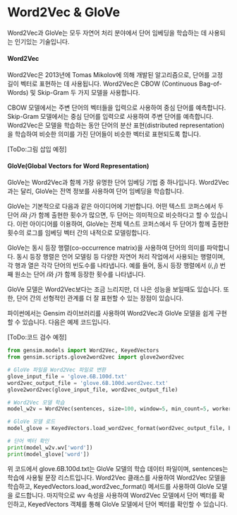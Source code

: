 # Word2Vec & GloVe

Word2Vec과 GloVe는 모두 자연어 처리 분야에서 단어 임베딩을 학습하는 데 사용되는 인기있는 기술입니다.

#### Word2Vec
Word2Vec은 2013년에 Tomas Mikolov에 의해 개발된 알고리즘으로, 단어를 고정 길이 벡터로 표현하는 데 사용됩니다. Word2Vec은 CBOW (Continuous Bag-of-Words) 및 Skip-Gram 두 가지 모델을 사용합니다.

CBOW 모델에서는 주변 단어의 벡터들을 입력으로 사용하여 중심 단어를 예측합니다. Skip-Gram 모델에서는 중심 단어를 입력으로 사용하여 주변 단어를 예측합니다. Word2Vec은 모델을 학습하는 동안 단어의 분산 표현(distributed representation)을 학습하여 비슷한 의미를 가진 단어들이 비슷한 벡터로 표현되도록 합니다.
<!-- 
Word2Vec은 다음과 같은 수식으로 표현됩니다.

CBOW (Continuous Bag-of-Words) 모델의 수식은 다음과 같습니다.

$$\text{Predict}\left(w_t\right) = \frac{1}{2c} \sum_{-c\le j\le c, j\ne 0} \mathbf{v}_{t+j}$$

여기서 $w_t$는 중심 단어이고, $c$는 주변 단어의 수이며, $\mathbf{v}_{t+j}$는 $w_t$의 주변 단어 중 $j$번째 단어의 임베딩 벡터입니다.

Skip-gram 모델의 수식은 다음과 같습니다.

$$\text{Predict}\left(w_{t+j} \mid w_t\right) = \text{softmax}\left(\mathbf{v}{w{t+j}}^T \mathbf{v}_{w_t}\right)$$

여기서 $w_t$는 중심 단어이고, $w_{t+j}$는 $w_t$의 주변 단어 중 $j$번째 단어입니다. $\mathbf{v}{w_t}$와 $\mathbf{v}{w_{t+j}}$는 각각 $w_t$와 $w_{t+j}$의 임베딩 벡터입니다. $\text{softmax}$ 함수는 출력 벡터를 확률 분포로 변환합니다. -->

[ToDo:그림 삽입 예정]

#### GloVe(Global Vectors for Word Representation)
GloVe는 Word2Vec과 함께 가장 유명한 단어 임베딩 기법 중 하나입니다. Word2Vec과는 달리, GloVe는 전역 정보를 사용하여 단어 임베딩을 학습합니다.

GloVe는 기본적으로 다음과 같은 아이디어에 기반합니다. 어떤 텍스트 코퍼스에서 두 단어 $i$와 $j$가 함께 출현한 횟수가 많으면, 두 단어는 의미적으로 비슷하다고 할 수 있습니다. 이런 아이디어를 이용하여, GloVe는 전체 텍스트 코퍼스에서 두 단어가 함께 출현한 횟수의 로그를 임베딩 벡터 간의 내적으로 모델링합니다.

GloVe는 동시 등장 행렬(co-occurrence matrix)을 사용하여 단어의 의미를 파악합니다. 동시 등장 행렬은 언어 모델링 등 다양한 자연어 처리 작업에서 사용되는 행렬이며, 각 행과 열은 각각 단어의 빈도수를 나타냅니다. 예를 들어, 동시 등장 행렬에서 $(i, j)$ 번째 원소는 단어 $i$와 $j$가 함께 등장한 횟수를 나타냅니다.
<!-- 
GloVe 모델에서 두 단어 $i$와 $j$의 임베딩 벡터를 각각 $\mathbf{v}_i$와 $\mathbf{v}_j$라고 하면, 이들의 내적은 다음과 같이 표현할 수 있습니다.

$$\mathbf{v}_i^T \mathbf{v}j = \log \left( X{ij} \right)$$

여기서 $X_{ij}$는 $i$와 $j$가 함께 출현한 횟수입니다.

하지만 단순히 이런 내적만 사용하면, 비슷한 의미를 지닌 여러 단어에 대해서도 서로 다른 임베딩 벡터가 학습될 수 있습니다. 따라서 GloVe는 내적을 다음과 같이 수정하여 여러 단어를 함께 고려하도록 합니다.

$$\mathbf{v}_i^T \mathbf{v}j + b_i + b_j = \log \left( X{ij} \right)$$

여기서 $b_i$와 $b_j$는 각각 $i$와 $j$의 바이어스 값입니다. 이렇게 수정된 내적을 최소화하는 임베딩 벡터와 바이어스 값을 학습하면 됩니다.

GloVe 모델의 목적 함수는 다음과 같이 정의됩니다.

$$ J = \sum_{i=1}^{|V|} \sum_{j=1}^{|V|} f \left( X_{ij} \right) \left( \mathbf{v}_i^T \mathbf{v}j + b_i + b_j - \log \left( X{ij} \right) \right)^2 $$

여기서 $f \left( X_{ij} \right)$는 가중치 함수입니다. 이 함수는 $X_{ij}$의 값을 조정하여, 자주 출현하는 단어 쌍에 대해서는 작은 가중치를 부여하고, 드물게 출현하는 단어 쌍에 대해서는 큰 가중치를 부여합니다.

여기서 $|V|$는 어휘 집합의 크기입니다. $f \left( X_{ij} \right)$는 다음과 같이 정의됩니다.

$$ f \left( X_{ij} \right) = \begin{cases} \left( \frac{X_{ij}}{x_{\max}} \right)^\alpha & \text{if } X_{ij} < x_{\max} \ 1 & \text{otherwise} \end{cases} $$

여기서 $x_{\max}$는 임계값입니다. $X_{ij}$가 $x_{\max}$보다 작으면, $X_{ij}$의 값을 $\alpha$승한 값으로 가중치를 조정합니다. 이렇게 함으로써, 자주 출현하는 단어 쌍에 대해서는 작은 가중치를 부여하고, 드물게 출현하는 단어 쌍에 대해서는 큰 가중치를 부여할 수 있습니다. $\alpha$는 가중치 조정의 정도를 조절하는 하이퍼파라미터입니다.

GloVe 모델의 학습은 경사 하강법을 사용하여 수행됩니다. 최적화할 변수는 $\mathbf{v}_i$, $\mathbf{v}_j$, $b_i$, $b_j$ 입니다. 따라서 목적 함수 $J$를 $\mathbf{v}_i$, $\mathbf{v}_j$, $b_i$, $b_j$에 대해서 각각 편미분하여 경사 하강법으로 업데이트합니다. -->

GloVe 모델은 Word2Vec보다는 조금 느리지만, 더 나은 성능을 보일때도 있습니다. 또한, 단어 간의 선형적인 관계를 더 잘 표현할 수 있는 장점이 있습니다.


파이썬에서는 Gensim 라이브러리를 사용하여 Word2Vec과 GloVe 모델을 쉽게 구현할 수 있습니다. 다음은 예제 코드입니다.

[ToDo:코드 검수 예정]
```python
from gensim.models import Word2Vec, KeyedVectors
from gensim.scripts.glove2word2vec import glove2word2vec

# GloVe 파일을 Word2Vec 파일로 변환
glove_input_file = 'glove.6B.100d.txt'
word2vec_output_file = 'glove.6B.100d.word2vec.txt'
glove2word2vec(glove_input_file, word2vec_output_file)

# Word2Vec 모델 학습
model_w2v = Word2Vec(sentences, size=100, window=5, min_count=5, workers=4)

# GloVe 모델 로드
model_glove = KeyedVectors.load_word2vec_format(word2vec_output_file, binary=False)

# 단어 벡터 확인
print(model_w2v.wv['word'])
print(model_glove['word'])
```

위 코드에서 glove.6B.100d.txt는 GloVe 모델의 학습 데이터 파일이며, sentences는 학습에 사용될 문장 리스트입니다. Word2Vec 클래스를 사용하여 Word2Vec 모델을 학습하고, KeyedVectors.load_word2vec_format() 메서드를 사용하여 GloVe 모델을 로드합니다. 마지막으로 wv 속성을 사용하여 Word2Vec 모델에서 단어 벡터를 확인하고, KeyedVectors 객체를 통해 GloVe 모델에서 단어 벡터를 확인할 수 있습니다.
